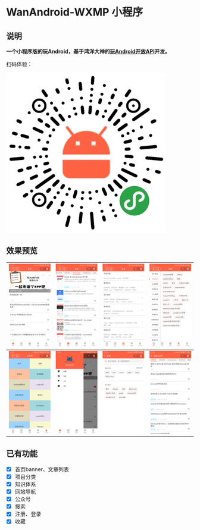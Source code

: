 # WanAndroid-WXMP 小程序
## 说明

**一个小程序版的玩Android，基于鸿洋大神的[玩Android开放API](http://www.wanandroid.com/blog/show/2)开发。**

扫码体验：

![](preview/code.jpg)

## 效果预览
|![](preview/home.png)|![](preview/project.png)|![](preview/tree.png)|![](preview/navi.png)|
|---|---|---|---|
|![](preview/chapter.png)|![](preview/menu.png)|![](preview/query.png)|![](preview/tree_detail.png)|

## 已有功能
- [X] 首页banner、文章列表
- [X] 项目分类
- [X] 知识体系
- [X] 网站导航
- [X] 公众号
- [X] 搜索
- [X] 注册、登录
- [X] 收藏